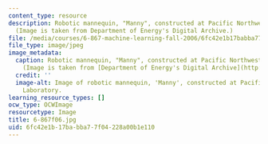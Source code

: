 ```yaml
---
content_type: resource
description: Robotic mannequin, "Manny", constructed at Pacific Northwest Laboratory.
  (Image is taken from Department of Energy's Digital Archive.)
file: /media/courses/6-867-machine-learning-fall-2006/6fc42e1b17babba77f04228a00b1e110_6-867f06.jpg
file_type: image/jpeg
image_metadata:
  caption: Robotic mannequin, "Manny", constructed at Pacific Northwest Laboratory.
    (Image is taken from [Department of Energy's Digital Archive](http://www.doedigitalarchive.doe.gov/).)
  credit: ''
  image-alt: Image of robotic mannequin, 'Manny', constructed at Pacific Northwest
    Laboratory.
learning_resource_types: []
ocw_type: OCWImage
resourcetype: Image
title: 6-867f06.jpg
uid: 6fc42e1b-17ba-bba7-7f04-228a00b1e110
---
```

